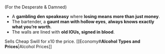(For the Desperate & Damned)
- A **gambling den speakeasy** where **losing means more than just money**.
- The bartender, a **gaunt man with hollow eyes**, **always knows exactly what you’re worth**.
- The walls are lined with **old IOUs, signed in blood**.

Sells Cheap Swill for x10 the price.
[[Economy#**Alcohol Types and Prices**|Alcohol Prices]]